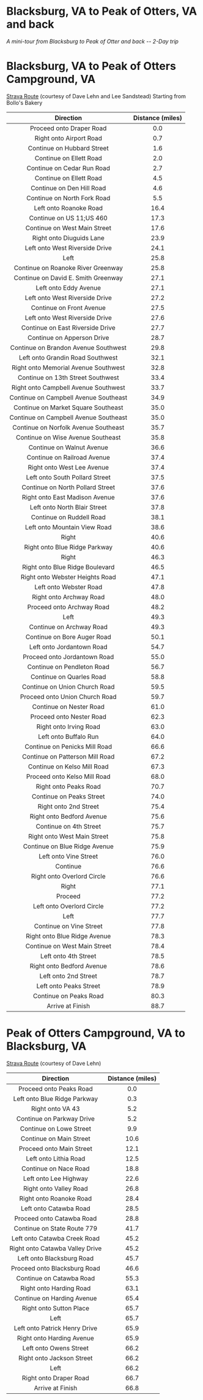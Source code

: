 Blacksburg, VA to Peak of Otters, VA and back
=============================================
*A mini-tour from Blacksburg to Peak of Otter and back -- 2-Day trip*

Blacksburg, VA to Peak of Otters Campground, VA
===============================================
[Strava Route][0] (courtesy of Dave Lehn and Lee Sandstead)
Starting from Bollo's Bakery

| Direction                   | Distance (miles) |
|:---------------------------:|:----------------:|
| Proceed onto Draper Road | 0.0 |
| Right onto Airport Road | 0.7 |
| Continue on Hubbard Street | 1.6 |
| Continue on Ellett Road | 2.0 |
| Continue on Cedar Run Road | 2.7 |
| Continue on Ellett Road | 4.5 |
| Continue on Den Hill Road | 4.6 |
| Continue on North Fork Road | 5.5 |
| Left onto Roanoke Road | 16.4 |
| Continue on US 11;US 460 | 17.3 |
| Continue on West Main Street | 17.6 |
| Right onto Diuguids Lane | 23.9 |
| Left onto West Riverside Drive | 24.1 |
| Left | 25.8 |
| Continue on Roanoke River Greenway | 25.8 |
| Continue on David E. Smith Greenway | 27.1 |
| Left onto Eddy Avenue | 27.1 |
| Left onto West Riverside Drive | 27.2 |
| Continue on Front Avenue | 27.5 |
| Left onto West Riverside Drive | 27.6 |
| Continue on East Riverside Drive | 27.7 |
| Continue on Apperson Drive | 28.7 |
| Continue on Brandon Avenue Southwest | 29.8 |
| Left onto Grandin Road Southwest | 32.1 |
| Right onto Memorial Avenue Southwest | 32.8 |
| Continue on 13th Street Southwest | 33.4 |
| Right onto Campbell Avenue Southwest | 33.7 |
| Continue on Campbell Avenue Southeast | 34.9 |
| Continue on Market Square Southeast | 35.0 |
| Continue on Campbell Avenue Southeast | 35.0 |
| Continue on Norfolk Avenue Southeast | 35.7 |
| Continue on Wise Avenue Southeast | 35.8 |
| Continue on Walnut Avenue | 36.6 |
| Continue on Railroad Avenue | 37.4 |
| Right onto West Lee Avenue | 37.4 |
| Left onto South Pollard Street | 37.5 |
| Continue on North Pollard Street | 37.6 |
| Right onto East Madison Avenue | 37.6 |
| Left onto North Blair Street | 37.8 |
| Continue on Ruddell Road | 38.1 |
| Left onto Mountain View Road | 38.6 |
| Right | 40.6 |
| Right onto Blue Ridge Parkway | 40.6 |
| Right | 46.3 |
| Right onto Blue Ridge Boulevard | 46.5 |
| Right onto Webster Heights Road | 47.1 |
| Left onto Webster Road | 47.8 |
| Right onto Archway Road | 48.0 |
| Proceed onto Archway Road | 48.2 |
| Left | 49.3 |
| Continue on Archway Road | 49.3 |
| Continue on Bore Auger Road | 50.1 |
| Left onto Jordantown Road | 54.7 |
| Proceed onto Jordantown Road | 55.0 |
| Continue on Pendleton Road | 56.7 |
| Continue on Quarles Road | 58.8 |
| Continue on Union Church Road | 59.5 |
| Proceed onto Union Church Road | 59.7 |
| Continue on Nester Road | 61.0 |
| Proceed onto Nester Road | 62.3 |
| Right onto Irving Road | 63.0 |
| Left onto Buffalo Run | 64.0 |
| Continue on Penicks Mill Road | 66.6 |
| Continue on Patterson Mill Road | 67.2 |
| Continue on Kelso Mill Road | 67.3 |
| Proceed onto Kelso Mill Road | 68.0 |
| Right onto Peaks Road | 70.7 |
| Continue on Peaks Street | 74.0 |
| Right onto 2nd Street | 75.4 |
| Right onto Bedford Avenue | 75.6 |
| Continue on 4th Street | 75.7 |
| Right onto West Main Street | 75.8 |
| Continue on Blue Ridge Avenue | 75.9 |
| Left onto Vine Street | 76.0 |
| Continue | 76.6 |
| Right onto Overlord Circle | 76.6 |
| Right | 77.1 |
| Proceed | 77.2 |
| Left onto Overlord Circle | 77.2 |
| Left | 77.7 |
| Continue on Vine Street | 77.8 |
| Right onto Blue Ridge Avenue | 78.3 |
| Continue on West Main Street | 78.4 |
| Left onto 4th Street | 78.5 |
| Right onto Bedford Avenue | 78.6 |
| Left onto 2nd Street | 78.7 |
| Left onto Peaks Street | 78.9 |
| Continue on Peaks Road | 80.3 |
| Arrive at Finish | 88.7 |


Peak of Otters Campground, VA to Blacksburg, VA
===============================================
[Strava Route][1] (courtesy of Dave Lehn)

|         Direction             | Distance (miles)  |
|:-----------------------------:|:-----------------:|
| Proceed onto Peaks Road       | 0.0 |
| Left onto Blue Ridge Parkway  | 0.3 |
| Right onto VA 43 | 5.2 |
| Continue on Parkway Drive | 5.2 |
| Continue on Lowe Street | 9.9 |
| Continue on Main Street | 10.6 |
| Proceed onto Main Street | 12.1 |
| Left onto Lithia Road | 12.5 |
| Continue on Nace Road | 18.8 |
| Left onto Lee Highway | 22.6 |
| Right onto Valley Road | 26.8 |
| Right onto Roanoke Road | 28.4 |
| Left onto Catawba Road | 28.5 |
| Proceed onto Catawba Road | 28.8 |
| Continue on State Route 779 | 41.7 |
| Left onto Catawba Creek Road | 45.2 |
| Right onto Catawba Valley Drive | 45.2 |
| Left onto Blacksburg Road | 45.7 |
| Proceed onto Blacksburg Road | 46.6 |
| Continue on Catawba Road | 55.3 |
| Right onto Harding Road | 63.1 |
| Continue on Harding Avenue | 65.4 |
| Right onto Sutton Place | 65.7 |
| Left | 65.7 |
| Left onto Patrick Henry Drive | 65.9 |
| Right onto Harding Avenue | 65.9 |
| Left onto Owens Street | 66.2 |
| Right onto Jackson Street | 66.2 |
| Left | 66.2 |
| Right onto Draper Road | 66.7 |
| Arrive at Finish | 66.8 |


[0]: https://www.strava.com/routes/21055089/cue_sheet
[1]: https://www.strava.com/routes/21030641/cue_sheet
